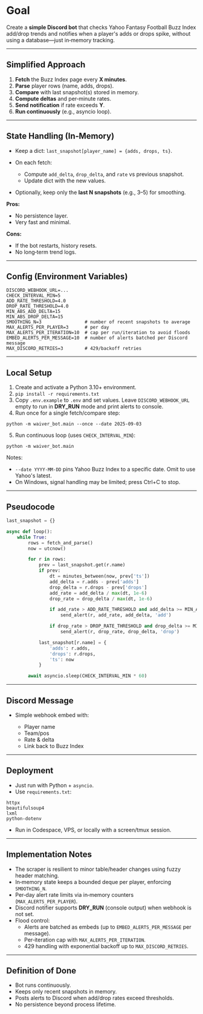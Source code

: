 # Goal

Create a **simple Discord bot** that checks Yahoo Fantasy Football Buzz Index add/drop trends and notifies when a player's adds or drops spike, without using a database—just in‑memory tracking.

---

## Simplified Approach

1. **Fetch** the Buzz Index page every **X minutes**.
2. **Parse** player rows (name, adds, drops).
3. **Compare** with last snapshot(s) stored in memory.
4. **Compute deltas** and per‑minute rates.
5. **Send notification** if rate exceeds **Y**.
6. **Run continuously** (e.g., asyncio loop).

---

## State Handling (In‑Memory)

* Keep a dict: `last_snapshot[player_name] = {adds, drops, ts}`.
* On each fetch:

  * Compute `add_delta`, `drop_delta`, and `rate` vs previous snapshot.
  * Update dict with the new values.
* Optionally, keep only the **last N snapshots** (e.g., 3–5) for smoothing.

**Pros:**

* No persistence layer.
* Very fast and minimal.

**Cons:**

* If the bot restarts, history resets.
* No long‑term trend logs.

---

## Config (Environment Variables)

```
DISCORD_WEBHOOK_URL=...
CHECK_INTERVAL_MIN=5
ADD_RATE_THRESHOLD=4.0
DROP_RATE_THRESHOLD=4.0
MIN_ABS_ADD_DELTA=15
MIN_ABS_DROP_DELTA=15
SMOOTHING_N=3                # number of recent snapshots to average
MAX_ALERTS_PER_PLAYER=3      # per day
MAX_ALERTS_PER_ITERATION=10  # cap per run/iteration to avoid floods
EMBED_ALERTS_PER_MESSAGE=10  # number of alerts batched per Discord message
MAX_DISCORD_RETRIES=3        # 429/backoff retries
```

---

## Local Setup

1. Create and activate a Python 3.10+ environment.
2. `pip install -r requirements.txt`
3. Copy `.env.example` to `.env` and set values. Leave `DISCORD_WEBHOOK_URL` empty to run in **DRY_RUN** mode and print alerts to console.
4. Run once for a single fetch/compare step:

```
python -m waiver_bot.main --once --date 2025-09-03
```

5. Run continuous loop (uses `CHECK_INTERVAL_MIN`):

```
python -m waiver_bot.main
```

Notes:

* `--date YYYY-MM-DD` pins Yahoo Buzz Index to a specific date. Omit to use Yahoo's latest.
* On Windows, signal handling may be limited; press Ctrl+C to stop.

---

## Pseudocode

```python
last_snapshot = {}

async def loop():
    while True:
        rows = fetch_and_parse()
        now = utcnow()

        for r in rows:
            prev = last_snapshot.get(r.name)
            if prev:
                dt = minutes_between(now, prev['ts'])
                add_delta = r.adds - prev['adds']
                drop_delta = r.drops - prev['drops']
                add_rate = add_delta / max(dt, 1e-6)
                drop_rate = drop_delta / max(dt, 1e-6)

                if add_rate > ADD_RATE_THRESHOLD and add_delta >= MIN_ABS_ADD_DELTA:
                    send_alert(r, add_rate, add_delta, 'add')

                if drop_rate > DROP_RATE_THRESHOLD and drop_delta >= MIN_ABS_DROP_DELTA:
                    send_alert(r, drop_rate, drop_delta, 'drop')

            last_snapshot[r.name] = {
                'adds': r.adds,
                'drops': r.drops,
                'ts': now
            }

        await asyncio.sleep(CHECK_INTERVAL_MIN * 60)
```

---

## Discord Message

* Simple webhook embed with:

  * Player name
  * Team/pos
  * Rate & delta
  * Link back to Buzz Index

---

## Deployment

* Just run with Python + `asyncio`.
* Use `requirements.txt`:

```
httpx
beautifulsoup4
lxml
python-dotenv
```

* Run in Codespace, VPS, or locally with a screen/tmux session.

---

## Implementation Notes

* The scraper is resilient to minor table/header changes using fuzzy header matching.
* In‑memory state keeps a bounded deque per player, enforcing `SMOOTHING_N`.
* Per‑day alert rate limits via in‑memory counters (`MAX_ALERTS_PER_PLAYER`).
* Discord notifier supports **DRY_RUN** (console output) when webhook is not set.
* Flood control:
  * Alerts are batched as embeds (up to `EMBED_ALERTS_PER_MESSAGE` per message).
  * Per‑iteration cap with `MAX_ALERTS_PER_ITERATION`.
  * 429 handling with exponential backoff up to `MAX_DISCORD_RETRIES`.

---

## Definition of Done

* Bot runs continuously.
* Keeps only recent snapshots in memory.
* Posts alerts to Discord when add/drop rates exceed thresholds.
* No persistence beyond process lifetime.
